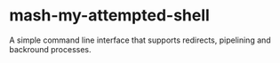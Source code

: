 # mash-my-attempted-shell
A simple command line interface that supports redirects, pipelining and backround processes.
